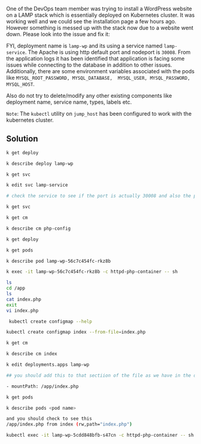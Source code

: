 One of the DevOps team member was trying to install a WordPress website on a LAMP stack which is essentially deployed on Kubernetes cluster. It was working well and we could see the installation page a few hours ago. However something is messed up with the stack now due to a website went down. Please look into the issue and fix it:


FYI, deployment name is `lamp-wp` and its using a service named `lamp-service`. The Apache is using http default port and nodeport is `30008`. From the application logs it has been identified that application is facing some issues while connecting to the database in addition to other issues. Additionally, there are some environment variables associated with the pods like `MYSQL_ROOT_PASSWORD, MYSQL_DATABASE,  MYSQL_USER, MYSQL_PASSWORD, MYSQL_HOST`.

Also do not try to delete/modify any other existing components like deployment name, service name, types, labels etc.


`Note`: The `kubectl` utility on `jump_host` has been configured to work with the kubernetes cluster.

## Solution
```bash
k get deploy

k describe deploy lamp-wp

k get svc

k edit svc lamp-service

# check the service to see if the port is actually 30008 and also the port external and internal should be 80

k get svc

k get cm

k describe cm php-config

k get deploy

k get pods

k describe pod lamp-wp-56c7c454fc-rkz8b 

k exec -it lamp-wp-56c7c454fc-rkz8b -c httpd-php-container -- sh

ls 
cd /app
ls
cat index.php
exit
vi index.php

 kubectl create configmap --help

kubectl create configmap index --from-file=index.php

k get cm

k describe cm index

k edit deployments.apps lamp-wp

## you should add this to that sectiion of the file as we have in the deployment.txt file

- mountPath: /app/index.php

k get pods

k describe pods <pod name>

and you should check to see this 
/app/index.php from index (rw,path="index.php")

kubectl exec -it lamp-wp-5cdd848bfb-s47cn -c httpd-php-container -- sh